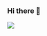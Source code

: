 ### Hi there 👋

 ![](https://github-profile-summary-cards.vercel.app/api/cards/profile-details?username=spacecowb0y&theme=default)
